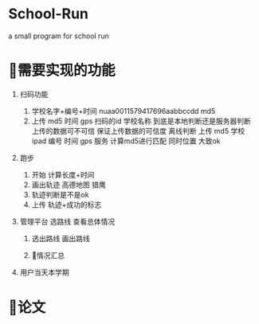 # School-Run

a small program for school run

# 需要实现的功能

1. 扫码功能

    1. 学校名字+编号+时间 nuaa0011579417696aabbccdd md5
    2. 上传 md5 时间 gps 扫码的id 学校名称
    到底是本地判断还是服务器判断  上传的数据可不可信 保证上传数据的可信度
    离线判断
    上传 md5 学校 ipad 编号 时间 gps
    服务 计算md5进行匹配  同时位置 大致ok 

2. 跑步

    1. 开始 计算长度+时间
    2. 画出轨迹 高德地图 猎鹰
    3. 轨迹判断是不是ok
    4. 上传 轨迹+成功的标志

3. 管理平台 选路线 查看总体情况

    1. 选出路线 画出路线

    2. 情况汇总


4. 用户当天本学期

# 论文